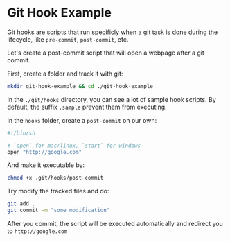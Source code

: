 # Git Hook Example

Git hooks are scripts that run specificly when a git task is done during the lifecycle, like `pre-commit`, `post-commit`, etc.

Let's create a post-commit script that will open a webpage after a git commit.

First, create a folder and track it with git:

```sh
mkdir git-hook-example && cd ./git-hook-example 
```

In the `./git/hooks` directory, you can see a lot of sample hook scripts. By default, the suffix `.sample` prevent them from executing.

In the `hooks` folder, create a `post-commit` on our own:

```sh
#!/bin/sh

# `open` for mac/linux, `start` for windows
open "http://google.com" 
```

And make it executable by:

```sh
chmod +x .git/hooks/post-commit
```

Try modify the tracked files and do:

```sh
git add .
git commit -m "some modification"
```

After you commit, the script will be executed automatically and redirect you to `http://google.com`
